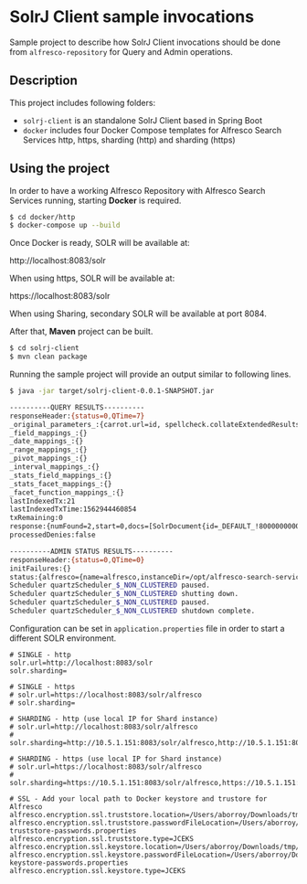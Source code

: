 # SolrJ Client sample invocations

Sample project to describe how SolrJ Client invocations should be done from `alfresco-repository` for Query and Admin operations.

## Description

This project includes following folders:

* `solrj-client` is an standalone SolrJ Client based in Spring Boot
* `docker` includes four Docker Compose templates for Alfresco Search Services http, https, sharding (http) and sharding (https)


## Using the project

In order to have a working Alfresco Repository with Alfresco Search Services running, starting **Docker** is required.

```sh
$ cd docker/http
$ docker-compose up --build
```

Once Docker is ready, SOLR will be available at:

http://localhost:8083/solr

When using https, SOLR will be available at:

https://localhost:8083/solr

When using Sharing, secondary SOLR will be available at port 8084.

After that, **Maven** project can be built.

```sh
$ cd solrj-client
$ mvn clean package
```

Running the sample project will provide an output similar to following lines.

```sh
$ java -jar target/solrj-client-0.0.1-SNAPSHOT.jar

----------QUERY RESULTS----------
responseHeader:{status=0,QTime=7}
_original_parameters_:{carrot.url=id, spellcheck.collateExtendedResults=true, df=text, spellcheck.maxCollations=3, fq=content.mimetype:'application/x-javascript', spellcheck.maxCollationTries=5, locale=en, hl.qparser=rrafts, defType=afts, spellcheck.maxResultsForSuggest=5, rqq={!rrafts}RERANK_QUERY_FROM_CONTEXT, carrot.outputSubClusters=false, wt=javabin, qt=/afts, carrot.produceSummary=true, start=0, rows=100, version=2, spellcheck.alternativeTermCount=2, spellcheck.extendedResults=false, q=cm:name:'*test*', spellcheck=false, spellcheck.count=5, carrot.title=mltext@m___t@{http://www.alfresco.org/model/content/1.0}title, carrot.snippet=content@s___t@{http://www.alfresco.org/model/content/1.0}content, spellcheck.collate=true, rq={!alfrescoReRank reRankQuery=$rqq reRankDocs=500 scale=true reRankWeight=3}}
_field_mappings_:{}
_date_mappings_:{}
_range_mappings_:{}
_pivot_mappings_:{}
_interval_mappings_:{}
_stats_field_mappings_:{}
_stats_facet_mappings_:{}
_facet_function_mappings_:{}
lastIndexedTx:21
lastIndexedTxTime:1562944460854
txRemaining:0
response:{numFound=2,start=0,docs=[SolrDocument{id=_DEFAULT_!800000000000000d!80000000000001a7, _version_=0, DBID=423}, SolrDocument{id=_DEFAULT_!800000000000000d!80000000000001ab, _version_=0, DBID=427}]}
processedDenies:false

----------ADMIN STATUS RESULTS----------
responseHeader:{status=0,QTime=0}
initFailures:{}
status:{alfresco={name=alfresco,instanceDir=/opt/alfresco-search-services/solrhome/alfresco,dataDir=/opt/alfresco-search-services/data/alfresco/,config=solrconfig.xml,schema=schema.xml,startTime=Mon Jul 15 09:42:59 CEST 2019,uptime=1662502,index={numDocs=897,maxDoc=903,deletedDocs=6,indexHeapUsageBytes=-1,version=62,segmentCount=6,current=true,hasDeletions=true,directory=org.apache.lucene.store.NRTCachingDirectory:NRTCachingDirectory(MMapDirectory@/opt/alfresco-search-services/data/alfresco/index lockFactory=org.apache.lucene.store.NativeFSLockFactory@7c0e1aca; maxCacheMB=48.0 maxMergeSizeMB=4.0),segmentsFile=segments_9,segmentsFileSizeInBytes=475,userData={commitTimeMSec=1562944490055},lastModified=Fri Jul 12 17:14:50 CEST 2019,sizeInBytes=2552871,size=2.43 MB}}}
Scheduler quartzScheduler_$_NON_CLUSTERED paused.
Scheduler quartzScheduler_$_NON_CLUSTERED shutting down.
Scheduler quartzScheduler_$_NON_CLUSTERED paused.
Scheduler quartzScheduler_$_NON_CLUSTERED shutdown complete.
```

Configuration can be set in `application.properties` file in order to start a different SOLR environment.

```
# SINGLE - http
solr.url=http://localhost:8083/solr
solr.sharding=

# SINGLE - https
# solr.url=https://localhost:8083/solr/alfresco
# solr.sharding=

# SHARDING - http (use local IP for Shard instance)
# solr.url=http://localhost:8083/solr/alfresco
# solr.sharding=http://10.5.1.151:8083/solr/alfresco,http://10.5.1.151:8084/solr/alfresco

# SHARDING - https (use local IP for Shard instance)
# solr.url=https://localhost:8083/solr/alfresco
# solr.sharding=https://10.5.1.151:8083/solr/alfresco,https://10.5.1.151:8084/solr/alfresco

# SSL - Add your local path to Docker keystore and trustore for Alfresco
alfresco.encryption.ssl.truststore.location=/Users/aborroy/Downloads/tmp/https/keystores/alfresco/ssl.truststore
alfresco.encryption.ssl.truststore.passwordFileLocation=/Users/aborroy/Downloads/tmp/https/keystores/alfresco/ssl-truststore-passwords.properties
alfresco.encryption.ssl.truststore.type=JCEKS
alfresco.encryption.ssl.keystore.location=/Users/aborroy/Downloads/tmp/https/keystores/alfresco/ssl.keystore
alfresco.encryption.ssl.keystore.passwordFileLocation=/Users/aborroy/Downloads/tmp/https/keystores/alfresco/ssl-keystore-passwords.properties
alfresco.encryption.ssl.keystore.type=JCEKS
```
